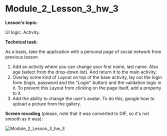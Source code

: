 # Module_2_Lesson_3_hw_3
**Lesson's topic:**

UI logic. Activity.

**Technical task:**

As a basis, take the application with a personal page of social network from previous lesson.
1. Add an activity where you can change your first name, last name. Also age (select from the drop-down list). And return it to the main activity.
2. Overlay some kind of Layout on top of the base activity, lay out the login form (login, password and the "Login" button) and the validation logic in it. To prevent this Layout from clicking on the page itself, add a property to it.
3. Add the ability to change the user's avatar. To do this, google how to upload a picture from the gallery.


**Screen recoding** (please, note that it was converted to GIF, so it's not smooth as it was):

![Module_2_Lesson_3_hw_3](https://github.com/vdcast/Module_2_Lesson_3_hw_3/assets/108469609/faa9545c-d957-4950-a90f-e0f59d5cd995)
